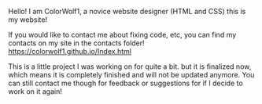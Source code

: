 Hello! I am ColorWolf1, a novice website designer (HTML and CSS) this is my website!

If you would like to contact me about fixing code, etc, you can find my contacts on my site in the contacts folder!
https://colorwolf1.github.io/Index.html

This is a little project I was working on for quite a bit. but it is finalized now, which means it is completely finished and will not be updated anymore.  You can still contact me though for feedback or suggestions for if I decide to work on it again!
